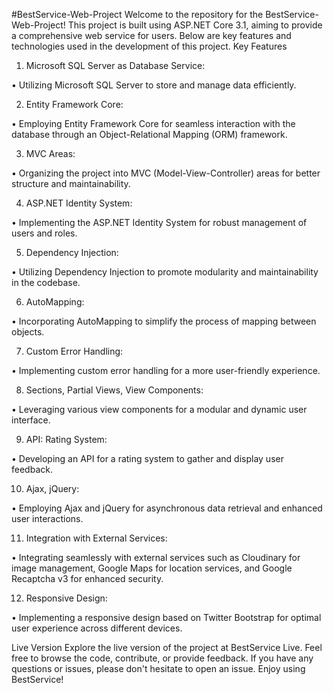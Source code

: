 #BestService-Web-Project
Welcome to the repository for the BestService-Web-Project! This project is built using ASP.NET Core 3.1, aiming to provide a comprehensive web service for users. Below are key features and technologies used in the development of this project.
Key Features
1.	Microsoft SQL Server as Database Service:
   
•	Utilizing Microsoft SQL Server to store and manage data efficiently.

2.	Entity Framework Core:

•	Employing Entity Framework Core for seamless interaction with the database through an Object-Relational Mapping (ORM) framework.

3.	MVC Areas:
   
•	Organizing the project into MVC (Model-View-Controller) areas for better structure and maintainability.

4.	ASP.NET Identity System:
   
•	Implementing the ASP.NET Identity System for robust management of users and roles.

5.	Dependency Injection:

•	Utilizing Dependency Injection to promote modularity and maintainability in the codebase.

6.	AutoMapping:

•	Incorporating AutoMapping to simplify the process of mapping between objects.

7.	Custom Error Handling:

•	Implementing custom error handling for a more user-friendly experience.

8.	Sections, Partial Views, View Components:

•	Leveraging various view components for a modular and dynamic user interface.

9.	API: Rating System:

•	Developing an API for a rating system to gather and display user feedback.

10.	Ajax, jQuery:

•	Employing Ajax and jQuery for asynchronous data retrieval and enhanced user interactions.

11.	Integration with External Services:

•	Integrating seamlessly with external services such as Cloudinary for image management, Google Maps for location services, and Google Recaptcha v3 for enhanced security.

12.	Responsive Design:

•	Implementing a responsive design based on Twitter Bootstrap for optimal user experience across different devices.

Live Version
Explore the live version of the project at BestService Live.
Feel free to browse the code, contribute, or provide feedback. If you have any questions or issues, please don't hesitate to open an issue. Enjoy using BestService!

